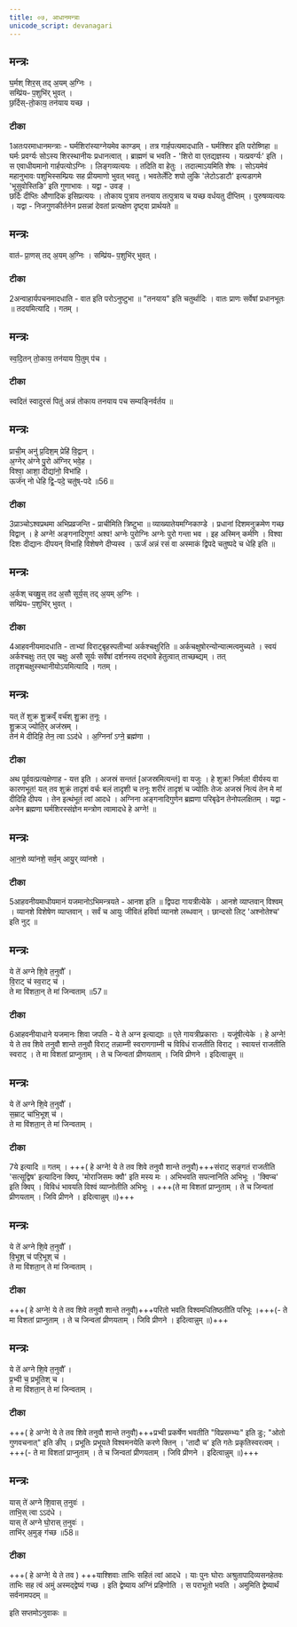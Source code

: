 ```yaml
---
title: ०७, आधानमन्त्राः
unicode_script: devanagari
---
```


## मन्त्रः

घ॒र्मश् शिर॒स् तद् अ॒यम् अ॒ग्निः ।  
सम्प्रि॑यᳶ प॒शुभि॑र् भुवत् ।   
छ॒र्दिस्-तो॒काय॒ तन॑याय यच्छ ।  
###  टीका

1अतःपरमाधानमन्त्राः - घर्मशिरांस्याग्नेयमेव काण्डम् । तत्र गार्हपत्यमादधाति - घर्मश्शिर इति परोष्णिहा ॥ घर्मः प्रवर्ग्यः सोऽस्य शिरस्थानीयः प्रधानत्वात् । ब्राह्मणं च भवति - 'शिरो वा एतद्यज्ञस्य । यत्प्रवर्ग्यः' इति । स एवाधीयमानो गार्हपत्योऽग्निः । लिङ्गव्यत्ययः । तदिति वा हेतुः । तदात्माऽयमिति शेषः । सोऽयमेवं महानुभावः पशुभिस्सम्प्रियः सह प्रीयमाणो भुवत् भवतु । भवतेर्लेटि शपो लुकि 'लेटोऽडाटौ' इत्यडागमे  'भूसुवोस्तिङि' इति गुणाभावः । यद्वा - उवङ् ।   
छर्दिः दीप्तिः औणादिक इसिप्रत्ययः । तोकाय पुत्राय तनयाय तत्पुत्राय च यच्छ वर्धयतु दीप्तिम् । पुरुषव्यत्ययः । यद्वा - निजगुणकीर्तनेन प्रसन्नां देवतां प्रत्यक्षेण दृष्ट्वा प्रार्थयते ॥

## मन्त्रः
वात॑ᳶ प्रा॒णस् तद् अ॒यम् अ॒ग्निः ।
सम्प्रि॑यᳶ प॒शुभि॑र् भुवत् ।   
###  टीका
2अन्वाहार्यपचनमादधाति - वात इति परोऽनुष्टुभा ॥ "तनयाय" इति चतुर्थादिः । वातः प्राणः सर्वेषां प्रधानभूतः ॥ तदयमित्यादि । गतम् ।
## मन्त्रः
स्व॒दि॒तन् तो॒काय॒ तन॑याय पि॒तुम् प॑च ।
###  टीका

स्वदितं स्वादुरसं पितुं अन्नं तोकाय तनयाय पच सम्यङ्निर्वर्तय ॥

## मन्त्रः  
प्राची॒म् अनु॑ प्र॒दिश॒म् प्रेहि॑ वि॒द्वान् ।   
अ॒ग्नेर् अ॑ग्ने पु॒रो अ॑ग्निर् भवे॒ह ।   
विश्वा॒ आशा॒ दीद्या॑नो॒ विभा॑हि ।  
ऊर्ज॑न् नो धेहि द्वि॒-पदे॒ चतु॑ष्-पदे ॥56॥  
###  टीका
3प्राञ्चोऽश्वप्रथमा अभिप्रव्रजन्ति - प्राचीमिति त्रिष्टुभा ॥ व्याख्यातेयमग्निकाण्डे । प्रधानां दिशमनुक्रमेण गच्छ विद्वान् । हे अग्ने! अङ्गनादिगुण! अश्व! अग्नेः पुरोग्निः अग्नेः पुरो गन्ता भव । इह अस्मिन् कर्मणि । विश्वा दिशः दीद्यानः दीपयन् विभाहि विशेषणे दीप्यस्व । ऊर्जं अन्नं रसं वा अस्माकं द्विपदे चतुष्पदे च धेहि इति ॥

## मन्त्रः
अ॒र्कश् चख्षु॒स् तद अ॒सौ सूर्य॒स् तद् अ॒यम् अ॒ग्निः ।   
सम्प्रि॑यᳶ प॒शुभि॑र् भुवत् ।   
###  टीका
4आहवनीयमादधाति - ताभ्यां विराट्बृहस्पतीभ्यां अर्कश्चक्षुरिति ॥ अर्कचक्षुषोरन्योन्यात्मत्वमुच्यते । स्वयं अर्कश्चक्षुः तत् एव चक्षुः असौ सूर्यः सर्वेषां दर्शनस्य तद्भावे हेतुत्वात् ताच्छब्द्यम् । तत् तादृशचक्षुस्स्थानीयोऽयमित्यादि । गतम् ।

## मन्त्रः
यत् ते॑ शुक्र शु॒क्रव्ँ वर्च॑श् शु॒क्रा त॒नूः ।   
शु॒क्रञ् ज्योति॒र् अज॑स्रम् ।   
तेन॑ मे दीदिहि॒ तेन॒ त्वा ऽऽद॑धे ।
अ॒ग्निना᳚ ऽग्ने॒ ब्रह्म॑णा ।  
###  टीका
अथ पूर्ववत्प्रत्यक्षेणाह - यत्त इति । अजस्रं सन्ततं [अजस्रमित्यन्तं] वा यजुः । हे शुक्र! निर्मल! वीर्यस्य वा कारणभूत! यत् तव शुक्रं तादृशं वर्चः बलं तादृशी च तनूः शरीरं तादृशं च ज्योतिः तेजः अजस्रं नित्यं तेन मे मां दीदिहि दीपय । तेन इत्थंभूतं त्वां आदधे । अग्निना अङ्गनादिगुणेन ब्रह्मणा परिबृढेन तेनोपलक्षितम् । यद्वा - अनेन ब्रह्मणा घर्मशिरस्संज्ञेन मन्त्रोण त्वामादधे हे अग्ने! ॥
## मन्त्रः
आ॒न॒शे व्या॑नशे॒ सर्व॒म् आयु॒र् व्या॑नशे ।   

###  टीका
5आहवनीयमाधीयमानं यजमानोऽभिमन्त्रयते - आनश इति ॥ द्विपदा गायत्रीत्येके । आनशे व्याप्तवान् विश्वम् । व्यानशे विशेषेण व्याप्तवान् । सर्वं च आयुः जीवितं हविर्वा व्यानशे लब्धवान् । छान्दसो लिट् 'अश्नोतेश्च' इति नुट् ॥


## मन्त्रः
ये ते॑ अग्ने शि॒वे त॒नुवौ᳚ ।   
वि॒राट् च॑ स्व॒राट् च॑ ।   
ते मा वि॑शता॒न् ते मा॑ जिन्वताम् ॥57॥  

###  टीका
6आहवनीयाधाने यजमानः शिवा जपति - ये ते अग्न इत्याद्याः ॥ एते गायत्रीप्रकाराः । यजूंषीत्येके । हे अग्ने! ये ते तव शिवे तनुवौ शान्ते तनुवौ विराट् तन्नाम्नी स्वराणगाम्नी च विविधं राजतीति विराट् । स्वायत्तं राजतीति स्वराट् । ते मा विशतां प्राप्नुताम् । ते च जिन्वतां प्रीणयताम् । जिवि प्रीणने । इदित्वान्नुम् ॥

## मन्त्रः
ये ते॑ अग्ने शि॒वे त॒नुवौ᳚ ।      
स॒म्राट् चा॑भि॒भूश् च॑  ।   
ते मा वि॑शता॒न् ते मा॑ जिन्वताम् ।
###  टीका
7ये इत्यादि ॥ गतम् । +++( हे अग्ने! ये ते तव शिवे तनुवौ शान्ते तनुवौ)+++संराट् सङ्गतं राजतीति 'सत्सूद्विष' इत्यादिना क्विप्, 'मोराजिसमः क्वौ' इति मस्य मः । अभिभवति सपत्नानिति अभिभूः । 'क्विप्च' इति क्विप् । विविधं भावयति विश्वं व्याप्नोतीति अभिभूः । +++(ते मा विशतां प्राप्नुताम् । ते च जिन्वतां प्रीणयताम् । जिवि प्रीणने । इदित्वान्नुम् ॥)+++

## मन्त्रः
ये ते॑ अग्ने शि॒वे त॒नुवौ᳚ ।   
वि॒भूश् च॑ परि॒भूश् च॑ ।   
ते मा वि॑शता॒न् ते मा॑ जिन्वताम् ।
###  टीका

+++( हे अग्ने! ये ते तव शिवे तनुवौ शान्ते तनुवौ)+++परितो भवति विश्वमधितिष्ठतीति परिभूः ।+++(- ते मा विशतां प्राप्नुताम् । ते च जिन्वतां प्रीणयताम् । जिवि प्रीणने । इदित्वान्नुम् ॥)+++

## मन्त्रः
ये ते॑ अग्ने शि॒वे त॒नुवौ᳚ ।   
प्र॒भ्वी च॒ प्रभू॑तिश् च ।   
ते मा वि॑शता॒न् ते मा॑ जिन्वताम् ।   
###  टीका
 +++( हे अग्ने! ये ते तव शिवे तनुवौ शान्ते तनुवौ)+++प्रभ्वी प्रकर्षेण भवतीति "विप्रसम्भ्यः" इति डुः; "ओतो गुणवचनात्" इति ङीप् । प्रभूतिः प्रभूयते विश्वमनयेति करणे क्तिन् । 'तादौ च' इति गतेः प्रकृतिस्वरत्वम् । +++(- ते मा विशतां प्राप्नुताम् । ते च जिन्वतां प्रीणयताम् । जिवि प्रीणने । इदित्वान्नुम् ॥)+++


## मन्त्रः
यास् ते॑ अग्ने शि॒वास् त॒नुवः॑ ।  
ताभि॒स् त्वा ऽऽद॑धे ।   
यास् ते॑ अग्ने घो॒रास् त॒नुवः॑ ।   
ताभि॑र् अ॒मुङ् ग॑च्छ ॥58॥  
###  टीका
 +++( हे अग्ने! ये ते तव ) +++याश्शिवाः ताभिः सहितं त्वां आदधे । याः पुनः घोराः अश्रुतापादिव्यसनहेतवः ताभिः सह त्वं अमुं अस्मद्द्वेष्यं गच्छ । इति द्वेष्याय अग्निं प्रहिणोति । स पराभूतो भवति । अमुमिति द्वेष्यार्थं सर्वनामपदम् ॥

इति सप्तमोऽनुवाकः ॥  
